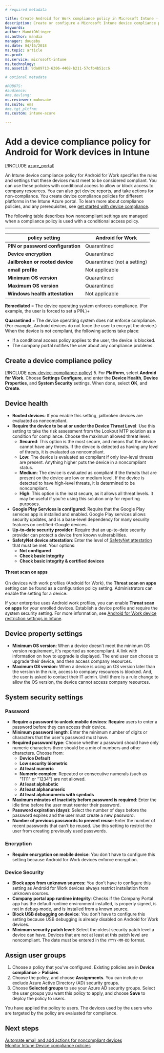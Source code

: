 ```yaml
---
# required metadata

title: Create Android for Work compliance policy in Microsoft Intune - Azure | Microsoft Docs
description: Create or configure a Microsoft Intune device compliance policy for Android for Work devices. Choose to allow jailbroken devices, set the acceptable threat level, check for Google Play, enter the minimum and maximum operating system version, choose your password requirements, and allow Side-loading applications.
keywords:
author: MandiOhlinger
ms.author: mandia
manager: dougeby
ms.date: 04/16/2018
ms.topic: article
ms.prod:
ms.service: microsoft-intune
ms.technology:
ms.assetid: 9da89713-6306-4468-b211-57cfb4b51cc6

# optional metadata

#ROBOTS:
#audience:
#ms.devlang:
ms.reviewer: muhosabe
ms.suite: ems
#ms.tgt_pltfrm:
ms.custom: intune-azure

---
```


# Add a device compliance policy for Android for Work devices in Intune

[!INCLUDE [azure_portal](./includes/azure_portal.md)]

An Intune device compliance policy for Android for Work specifies the rules and settings that these devices must meet to be considered compliant. You can use these policies with conditional access to allow or block access to company resources. You can also get device reports, and take actions for non-compliance. You create device compliance policies for different platforms in the Intune Azure portal. To learn more about compliance policies, and any prerequisites, see [get started with device compliance](device-compliance-get-started.md).

The following table describes how noncompliant settings are managed when a compliance policy is used with a conditional access policy.

--------------------------

|**policy setting**| **Android for Work** |
| --- | --- |
| **PIN or password configuration** |  Quarantined |
| **Device encryption** |  Quarantined |
| **Jailbroken or rooted device** | Quarantined (not a setting) |
| **email profile** | Not applicable |
| **Minimum OS version** | Quarantined |
| **Maximum OS version** | Quarantined |
| **Windows health attestation** |Not applicable |

**Remediated** = The device operating system enforces compliance. (For example, the user is forced to set a PIN.)+

**Quarantined** = The device operating system does not enforce compliance. (For example, Android devices do not force the user to encrypt the device.) When the device is not compliant, the following actions take place:

- If a conditional access policy applies to the user, the device is blocked.
- The company portal notifies the user about any compliance problems.

## Create a device compliance policy

[!INCLUDE [new-device-compliance-policy](./includes/new-device-compliance-policy.md)]
5. For **Platform**, select **Android for Work**. Choose **Settings Configure**, and enter the **Device Health**, **Device Properties**, and **System Security** settings. When done, select **OK**, and **Create**.

<!--- 4. Choose **Actions for noncompliance** to say what actions should happen when a device is determined as noncompliant with this policy.
5. In the **Actions for noncompliance** pane, choose **Add** to create a new action.  The action parameters pane allows you to specify the action, email recipients that should receive the notification in addition to the user of the device, and the content of the notification that you want to send.
6. The message template option allows you to create several custom emails depending on when the action is set to take. For example, you can create a message for notifications that are sent for the first time and a different message for final warning before access is blocked. The custom messages that you create can be used for all your device compliance policy.
7. Specify the **Grace period** which determines when that action to take place.  For example, you may want to send a notification as soon as the device is evaluated as noncompliant, but allow some time before enforcing the conditional access policy to block access to company resources like SharePoint online.
8. Choose **Add** to finish creating the action.
9. You can create multiple actions and the sequence in which they should occur. Choose **Ok** when you are finished creating all the actions.--->

## Device health

- **Rooted devices**: If you enable this setting, jailbroken devices are evaluated as noncompliant.
- **Require the device to be at or under the Device Threat Level**: Use this setting to take the risk assessment from the Lookout MTP solution as a condition for compliance. Choose the maximum allowed threat level:
  - **Secured**: This option is the most secure, and means that the device cannot have any threats. If the device is detected as having any level of threats, it is evaluated as noncompliant.
  - **Low**: The device is evaluated as compliant if only low-level threats are present. Anything higher puts the device in a noncompliant status.
  - **Medium**: The device is evaluated as compliant if the threats that are present on the device are low or medium level. If the device is detected to have high-level threats, it is determined to be noncompliant.
  - **High**: This option is the least secure, as it allows all threat levels. It may be useful if you're using this solution only for reporting purposes.
- **Google Play Services is configured**: Require that the Google Play services app is installed and enabled. Google Play services allows security updates, and is a base-level dependency for many security features on certified-Google devices.
- **Up-to-date security provider**: Require that an up-to-date security provider can protect a device from known vulnerabilities.
- **SafetyNet device attestation**: Enter the level of [SafetyNet attestation](https://developer.android.com/training/safetynet/attestation.html) that must be met. Your options:
  - **Not configured**
  - **Check basic integrity**
  - **Check basic integrity & certified devices**

#### Threat scan on apps

On devices with work profiles (Android for Work), the **Threat scan on apps** setting can be found as a configuration policy setting. Administrators can enable the setting for a device.

If your enterprise uses Android work profiles, you can enable **Threat scan on apps** for your enrolled devices. Establish a device profile and require the system security setting. For more information, see [Android for Work device restriction settings in Intune](device-restrictions-android-for-work.md).

## Device property settings

- **Minimum OS version**: When a device doesn't meet the minimum OS version requirement, it's reported as noncompliant. A link with information on how to upgrade is displayed. The end user can choose to upgrade their device, and then access company resources.
- **Maximum OS version**: When a device is using an OS version later than the version in the rule, access to company resources is blocked. And, the user is asked to contact their IT admin. Until there is a rule change to allow the OS version, the device cannot access company resources.

## System security settings

### Password

- **Require a password to unlock mobile devices**: **Require** users to enter a password before they can access their device.
- **Minimum password length**: Enter the minimum number of digits or characters that the user's password must have.
- **Required password type**: Choose whether a password should have only numeric characters there should be a mix of numbers and other characters. Choose from:
  - **Device Default**
  - **Low security biometric**
  - **At least numeric**
  - **Numeric complex**: Repeated or consecutive numerals (such as "1111" or "1234") are not allowed.
  - **At least alphabetic**
  - **At least alphanumeric**
  - **At least alphanumeric with symbols**
- **Maximum minutes of inactivity before password is required**: Enter the idle time before the user must reenter their password.
- **Password expiration (days)**: Select the number of days before the password expires and the user must create a new password.
- **Number of previous passwords to prevent reuse**: Enter the number of recent passwords that can't be reused. Use this setting to restrict the user from creating previously used passwords.

### Encryption

- **Require encryption on mobile device**: You don't have to configure this setting because Android for Work devices enforce encryption.

### Device Security

- **Block apps from unknown sources**: You don't have to configure this setting as Android for Work devices always restrict installation from unknown sources.
- **Company portal app runtime integrity**: Checks if the Company Portal app has the default runtime environment installed, is properly signed, is not in debug-mode, and is installed from a known source.
- **Block USB debugging on device**: You don't have to configure this setting because USB debugging is already disabled on Android for Work devices.
- **Minimum security patch level**: Select the oldest security patch level a device can have. Devices that are not at least at this patch level are noncompliant. The date must be entered in the `YYYY-MM-DD` format.

## Assign user groups

1. Choose a policy that you've configured. Existing policies are in **Device compliance** > **Policies**.
2. Choose the policy, and choose **Assignments**. You can include or exclude Azure Active Directory (AD) security groups.
3. Choose **Selected groups** to see your Azure AD security groups. Select the user groups you want this policy to apply, and choose **Save** to deploy the policy to users.

You have applied the policy to users. The devices used by the users who are targeted by the policy are evaluated for compliance.

## Next steps
[Automate email and add actions for noncompliant devices](actions-for-noncompliance.md)  
[Monitor Intune Device compliance policies](compliance-policy-monitor.md)
